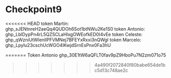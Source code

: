 # Checkpoint9

<<<<<<< HEAD
token Martin: ghp_sJENtnreH2aeQq4QUDOh6Sot1btNWu2Ke1S0
token Antonio: 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
token Celeste: 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
token Marcelo: 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

=======
Token Antonio 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
>>>>>>> 4a490f2072840f80babe654de1bc5d13c748ae2c
